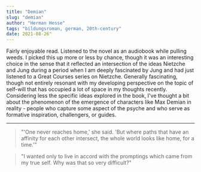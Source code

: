 ```yaml
---
title: "Demian"
slug: "demian"
author: "Herman Hesse"
tags: "bildungsroman, german, 20th-century"
date: 2021-08-26"
---
```


Fairly enjoyable read. Listened to the novel as an audiobook while pulling weeds. I picked this up more or less by chance, 
though it was an interesting choice in the sense that it reflected an intersection of the ideas Nietzche and Jung 
during a period when I am deeply fascinated by Jung and had just listened to a Great Courses series on Nietzche. 
Generally fascinating, though not entirely resonant with my developing perspective on the topic of self-will 
that has occupied a lot of space in my thoughts recently. Considering less the specific ideas explored in the book, 
I've thought a bit about the phenomenon of the emergence of characters like Max Demian in reality - people who capture 
some aspect of the psyche and who serve as formative inspiration, challengers, or guides. 

---
> "'One never reaches home,' she said. 'But where paths that have an affinity for each other intersect, the whole world looks like home, for a time.'"

> "I wanted only to live in accord with the promptings which came from my true self. Why was that so very difficult?"
